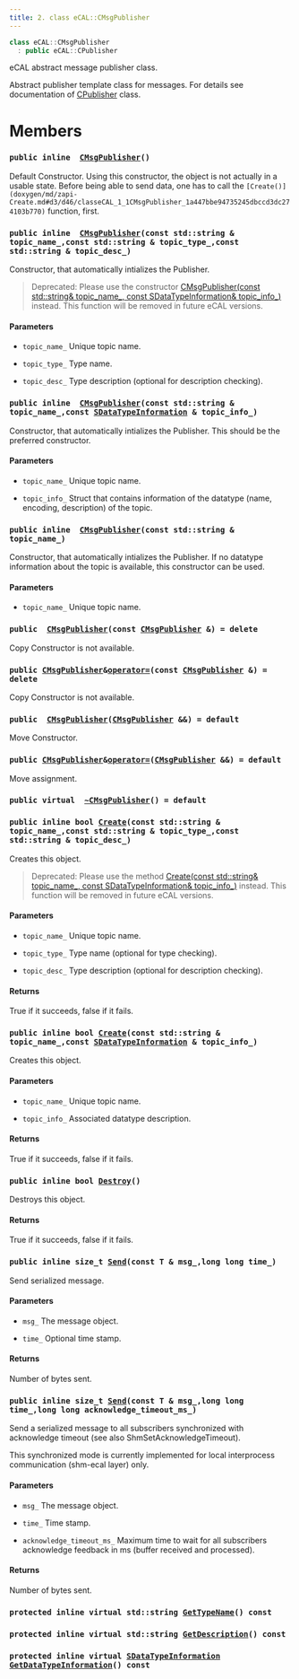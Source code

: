 ```yaml
---
title: 2. class eCAL::CMsgPublisher
---
```


```cpp
class eCAL::CMsgPublisher
  : public eCAL::CPublisher
```

eCAL abstract message publisher class.

Abstract publisher template class for messages. For details see documentation of [CPublisher](doxygen/md/zapi-eCAL::CPublisher.md#dc/d42/classeCAL_1_1CPublisher) class.

# Members

### `public inline  `[`CMsgPublisher`](#d3/d46/classeCAL_1_1CMsgPublisher_1a4d93fbee6b0d438be4e34d20dfbc2779)`()` 

Default Constructor. Using this constructor, the object is not actually in a usable state. Before being able to send data, one has to call the `[Create()](doxygen/md/zapi-Create.md#d3/d46/classeCAL_1_1CMsgPublisher_1a447bbe94735245dbccd3dc274103b770)` function, first.

### `public inline  `[`CMsgPublisher`](#d3/d46/classeCAL_1_1CMsgPublisher_1aef9e493c1bc5c996b7734d021792930f)`(const std::string & topic_name_,const std::string & topic_type_,const std::string & topic_desc_)` 

Constructor, that automatically intializes the Publisher.

> Deprecated: Please use the constructor [CMsgPublisher(const std::string& topic_name_, const SDataTypeInformation& topic_info_)](doxygen/md/zapi-CMsgPublisher.md#d3/d46/classeCAL_1_1CMsgPublisher_1a099a034bc5cdb8cd52d930087c8e6ca1) instead. This function will be removed in future eCAL versions.

#### Parameters
* `topic_name_` Unique topic name. 

* `topic_type_` Type name. 

* `topic_desc_` Type description (optional for description checking).

### `public inline  `[`CMsgPublisher`](#d3/d46/classeCAL_1_1CMsgPublisher_1a099a034bc5cdb8cd52d930087c8e6ca1)`(const std::string & topic_name_,const `[`SDataTypeInformation`](doxygen/md/zapi-eCAL::SDataTypeInformation.md#d7/d0f/structeCAL_1_1SDataTypeInformation)` & topic_info_)` 

Constructor, that automatically intializes the Publisher. This should be the preferred constructor.

#### Parameters
* `topic_name_` Unique topic name. 

* `topic_info_` Struct that contains information of the datatype (name, encoding, description) of the topic.

### `public inline  `[`CMsgPublisher`](#d3/d46/classeCAL_1_1CMsgPublisher_1ae6cc2277dbe4e340c8eea9fc8296df92)`(const std::string & topic_name_)` 

Constructor, that automatically intializes the Publisher. If no datatype information about the topic is available, this constructor can be used.

#### Parameters
* `topic_name_` Unique topic name.

### `public  `[`CMsgPublisher`](#d3/d46/classeCAL_1_1CMsgPublisher_1a4def852ade5b4472d797a27e1654aa1a)`(const `[`CMsgPublisher`](#d3/d46/classeCAL_1_1CMsgPublisher)` &) = delete` 

Copy Constructor is not available.

### `public `[`CMsgPublisher`](#d3/d46/classeCAL_1_1CMsgPublisher)` & `[`operator=`](#d3/d46/classeCAL_1_1CMsgPublisher_1a7375e5420da968b444f9ece5b085e396)`(const `[`CMsgPublisher`](#d3/d46/classeCAL_1_1CMsgPublisher)` &) = delete` 

Copy Constructor is not available.

### `public  `[`CMsgPublisher`](#d3/d46/classeCAL_1_1CMsgPublisher_1ab27fc2988981dfe0dabe0481625f857b)`(`[`CMsgPublisher`](#d3/d46/classeCAL_1_1CMsgPublisher)` &&) = default` 

Move Constructor.

### `public `[`CMsgPublisher`](#d3/d46/classeCAL_1_1CMsgPublisher)` & `[`operator=`](#d3/d46/classeCAL_1_1CMsgPublisher_1aaa3b6cdc5f343672afafaa8827aa648e)`(`[`CMsgPublisher`](#d3/d46/classeCAL_1_1CMsgPublisher)` &&) = default` 

Move assignment.

### `public virtual  `[`~CMsgPublisher`](#d3/d46/classeCAL_1_1CMsgPublisher_1ab66547d0bba6cabc0ae8377ff767ae7f)`() = default` 

### `public inline bool `[`Create`](#d3/d46/classeCAL_1_1CMsgPublisher_1a447bbe94735245dbccd3dc274103b770)`(const std::string & topic_name_,const std::string & topic_type_,const std::string & topic_desc_)` 

Creates this object.

> Deprecated: Please use the method [Create(const std::string& topic_name_, const SDataTypeInformation& topic_info_)](doxygen/md/zapi-Create.md#d3/d46/classeCAL_1_1CMsgPublisher_1ab55fdd779019a2b9b586a868547e8b41) instead. This function will be removed in future eCAL versions.

#### Parameters
* `topic_name_` Unique topic name. 

* `topic_type_` Type name (optional for type checking). 

* `topic_desc_` Type description (optional for description checking).

#### Returns
True if it succeeds, false if it fails.

### `public inline bool `[`Create`](#d3/d46/classeCAL_1_1CMsgPublisher_1ab55fdd779019a2b9b586a868547e8b41)`(const std::string & topic_name_,const `[`SDataTypeInformation`](doxygen/md/zapi-eCAL::SDataTypeInformation.md#d7/d0f/structeCAL_1_1SDataTypeInformation)` & topic_info_)` 

Creates this object.

#### Parameters
* `topic_name_` Unique topic name. 

* `topic_info_` Associated datatype description.

#### Returns
True if it succeeds, false if it fails.

### `public inline bool `[`Destroy`](#d3/d46/classeCAL_1_1CMsgPublisher_1aa6c33ab9f619e75e4e55abfb2e59c365)`()` 

Destroys this object.

#### Returns
True if it succeeds, false if it fails.

### `public inline size_t `[`Send`](#d3/d46/classeCAL_1_1CMsgPublisher_1a890f181c3fb819ce1f729de7220445a7)`(const T & msg_,long long time_)` 

Send serialized message.

#### Parameters
* `msg_` The message object. 

* `time_` Optional time stamp.

#### Returns
Number of bytes sent.

### `public inline size_t `[`Send`](#d3/d46/classeCAL_1_1CMsgPublisher_1aea3d9cd6fc0b77830dc00a164b09d81c)`(const T & msg_,long long time_,long long acknowledge_timeout_ms_)` 

Send a serialized message to all subscribers synchronized with acknowledge timeout (see also ShmSetAcknowledgeTimeout).

This synchronized mode is currently implemented for local interprocess communication (shm-ecal layer) only.

#### Parameters
* `msg_` The message object. 

* `time_` Time stamp. 

* `acknowledge_timeout_ms_` Maximum time to wait for all subscribers acknowledge feedback in ms (buffer received and processed).

#### Returns
Number of bytes sent.

### `protected inline virtual std::string `[`GetTypeName`](#d3/d46/classeCAL_1_1CMsgPublisher_1a655e634bf81b0bd3ce0956e6acbb653d)`() const` 

### `protected inline virtual std::string `[`GetDescription`](#d3/d46/classeCAL_1_1CMsgPublisher_1a5f86160010e4ed30c1e4872cc9e9e43a)`() const` 

### `protected inline virtual `[`SDataTypeInformation`](doxygen/md/zapi-eCAL::SDataTypeInformation.md#d7/d0f/structeCAL_1_1SDataTypeInformation)` `[`GetDataTypeInformation`](#d3/d46/classeCAL_1_1CMsgPublisher_1a5ea85d8abc25d2b41063cb05a59e49b3)`() const` 

